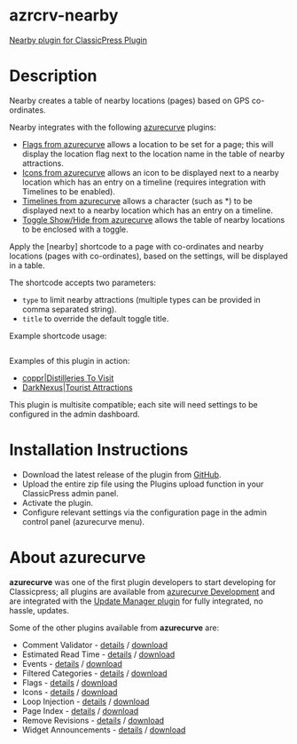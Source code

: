 # azrcrv-nearby
[Nearby plugin for ClassicPress Plugin](https://development.azurecurve.co.uk/classicpress-plugins/nearby/)

# Description

Nearby creates a table of nearby locations (pages) based on GPS co-ordinates.

Nearby integrates with the following [azurecurve](https://development.azurecurve.co.uk/classicpress-plugins/) plugins:
 * [Flags from azurecurve](https://development.azurecurve.co.uk/classicpress-plugins/flags/) allows a location to be set for a page; this will display the location flag next to the location name in the table of nearby attractions.
 * [Icons from azurecurve](https://development.azurecurve.co.uk/classicpress-plugins/icons/) allows an icon to be displayed next to a nearby location which has an entry on a timeline (requires integration with Timelines to be enabled).
 * [Timelines from azurecurve](https://development.azurecurve.co.uk/classicpress-plugins/timelines/) allows a character (such as *) to be displayed next to a nearby location which has an entry on a timeline.
 * [Toggle Show/Hide from azurecurve](https://development.azurecurve.co.uk/classicpress-plugins/toggle-showhide/) allows the table of nearby locations to be enclosed with a toggle.

Apply the [nearby] shortcode to a page with co-ordinates and nearby locations (pages with co-ordinates), based on the settings, will be displayed in a table.

The shortcode accepts two parameters:
 * `type` to limit nearby attractions (multiple types can be provided in comma separated string).
 * `title` to override the default toggle title.

Example shortcode usage:
```[nearby type="Distilleries" title="Nearby Distilleries"]
```

Examples of this plugin in action:
* [coppr|Distilleries To Visit](https://coppr.uk/distilleries/ireland/northern/killowen/)
* [DarkNexus|Tourist Attractions](https://www.darkforge.co.uk/attractions/europe/republic-of-ireland/east/county-meath/newgrange-monument/)

This plugin is multisite compatible; each site will need settings to be configured in the admin dashboard.

# Installation Instructions

 * Download the latest release of the plugin from [GitHub](https://github.com/azurecurve/azrcrv-nearby/releases/latest/).
 * Upload the entire zip file using the Plugins upload function in your ClassicPress admin panel.
 * Activate the plugin.
 * Configure relevant settings via the configuration page in the admin control panel (azurecurve menu).

# About azurecurve

**azurecurve** was one of the first plugin developers to start developing for Classicpress; all plugins are available from [azurecurve Development](https://development.azurecurve.co.uk/) and are integrated with the [Update Manager plugin](https://directory.classicpress.net/plugins/update-manager) for fully integrated, no hassle, updates.

Some of the other plugins available from **azurecurve** are:
 * Comment Validator - [details](https://development.azurecurve.co.uk/classicpress-plugins/comment-validator/) / [download](https://github.com/azurecurve/azrcrv-comment-validator/releases/latest/)
 * Estimated Read Time - [details](https://development.azurecurve.co.uk/classicpress-plugins/estimated-read-time/) / [download](https://github.com/azurecurve/azrcrv-estimated-read-time/releases/latest/)
 * Events - [details](https://development.azurecurve.co.uk/classicpress-plugins/events/) / [download](https://github.com/azurecurve/azrcrv-events/releases/latest/)
 * Filtered Categories - [details](https://development.azurecurve.co.uk/classicpress-plugins/filtered-categories/) / [download](https://github.com/azurecurve/azrcrv-filtered-categories/releases/latest/)
 * Flags - [details](https://development.azurecurve.co.uk/classicpress-plugins/flags/) / [download](https://github.com/azurecurve/azrcrv-flags/releases/latest/)
 * Icons - [details](https://development.azurecurve.co.uk/classicpress-plugins/icons/) / [download](https://github.com/azurecurve/azrcrv-icons/releases/latest/)
 * Loop Injection - [details](https://development.azurecurve.co.uk/classicpress-plugins/loop-injection/) / [download](https://github.com/azurecurve/azrcrv-loop-injection/releases/latest/)
 * Page Index - [details](https://development.azurecurve.co.uk/classicpress-plugins/page-index/) / [download](https://github.com/azurecurve/azrcrv-page-index/releases/latest/)
 * Remove Revisions - [details](https://development.azurecurve.co.uk/classicpress-plugins/remove-revisions/) / [download](https://github.com/azurecurve/azrcrv-remove-revisions/releases/latest/)
 * Widget Announcements - [details](https://development.azurecurve.co.uk/classicpress-plugins/widget-announcements/) / [download](https://github.com/azurecurve/azrcrv-widget-announcements/releases/latest/)